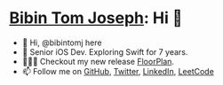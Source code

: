 # [Bibin Tom Joseph]: Hi 👋 

- 👋 Hi, @bibintomj here 
- 🍎 Senior iOS Dev. Exploring Swift for 7 years.
- 👨🏻‍💻 Checkout my new release [FloorPlan].
- 📫 Follow me on [GitHub], [Twitter], [LinkedIn], [LeetCode]

[Bibin Tom Joseph]: <https://github.com/bibintomj>
[@bibintomj]: <https://github.com/bibintomj>
[GitHub]: <https://github.com/bibintomj>
[Twitter]: <https://twitter.com/bibintomj>
[LinkedIn]: <https://www.linkedin.com/in/bibintomj>
[LeetCode]: <https://leetcode.com/bibintomj>
[FloorPlan]: <https://github.com/bibintomj/FloorPlan>

<!---
bibintomj/bibintomj is a ✨ special ✨ repository because its `README.md` (this file) appears on your GitHub profile.
You can click the Preview link to take a look at your changes.
--->
